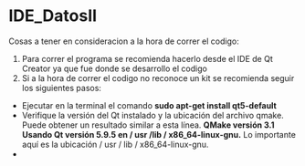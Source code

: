 # IDE_DatosII

Cosas a tener en consideracion a la hora de correr el codigo:
1) Para correr el programa se recomienda hacerlo desde el IDE de Qt Creator ya que fue donde se desarrollo el codigo
2) Si a la hora de correr el codigo no reconoce un kit se recomienda seguir los siguientes pasos: 
  * Ejecutar en la terminal el comando **sudo apt-get install qt5-default**
  * Verifique la versión del Qt instalado y la ubicación del archivo qmake. Puede obtener un resultado similar a esta línea. **QMake versión 3.1 Usando Qt versión 5.9.5 en / usr     /lib / x86_64-linux-gnu.** Lo importante aquí es la ubicación / usr / lib / x86_64-linux-gnu.
  * 
